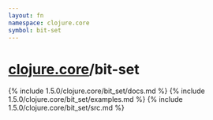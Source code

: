 ```yaml
---
layout: fn
namespace: clojure.core
symbol: bit-set
---
```


# [clojure.core](../)/bit-set

{% include 1.5.0/clojure.core/bit_set/docs.md %}
{% include 1.5.0/clojure.core/bit_set/examples.md %}
{% include 1.5.0/clojure.core/bit_set/src.md %}

